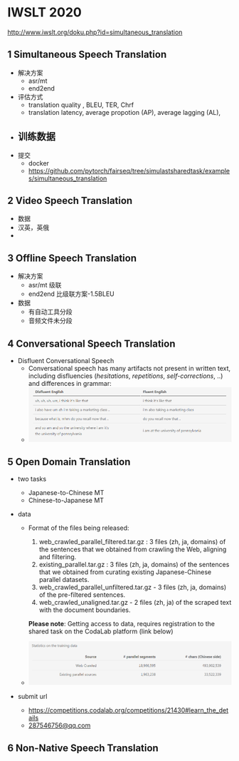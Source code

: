 # IWSLT 2020

http://www.iwslt.org/doku.php?id=simultaneous_translation



## 1 Simultaneous Speech Translation

-   解决方案
    -   asr/mt
    -   end2end
-   评估方式
    -   translation quality , BLEU, TER, Chrf
    -   translation latency, average propotion (AP), average lagging (AL), 
-   训练数据
    -   
-   提交
    -   docker
    -   https://github.com/pytorch/fairseq/tree/simulastsharedtask/examples/simultaneous_translation

## 2 Video Speech Translation

-   数据
-   汉英，英俄
-   

## 3 Offline Speech Translation

-   解决方案
    -   asr/mt 级联
    -   end2end  比级联方案-1.5BLEU
-   数据
    -   有自动工具分段
    -   音频文件未分段

## 4 Conversational Speech Translation

-   Disfluent Conversational Speech
    -   Conversational speech has many artifacts not present in written text, including disfluencies (*hesitations*, *repetitions*, *self-corrections*, ..) and differences in grammar:
    -   ![1583051108840](1583051108840.png)

## 5 Open Domain Translation

-   two tasks

    -   Japanese-to-Chinese MT
    -   Chinese-to-Japanese MT

-   data

    -   Format of the files being released:

        1.  web_crawled_parallel_filtered.tar.gz : 3 files (zh, ja, domains) of the sentences that we obtained from crawling the Web, aligning and filtering.
        2.  existing_parallel.tar.gz : 3 files (zh, ja, domains) of the sentences that we obtained from curating existing Japanese-Chinese parallel datasets.
        3.  web_crawled_parallel_unfiltered.tar.gz - 3 files (zh, ja, domains) of the pre-filtered sentences.
        4.  web_crawled_unaligned.tar.gz - 2 files (zh, ja) of the scraped text with the document boundaries.

        **Please note**: Getting access to data, requires registration to the shared task on the CodaLab platform (link below)

    -   ![1583051219838](1583051219838.png)

-   submit url
    -   https://competitions.codalab.org/competitions/21430#learn_the_details
    -   287546756@qq.com

## 6 Non-Native Speech Translation

